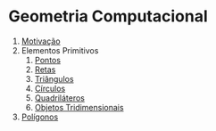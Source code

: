 Geometria Computacional
=======================

1. [Motivação](Motivacao.md)
1. Elementos Primitivos
    1. [Pontos](Pontos.md)
    1. [Retas](Retas.md)
    1. [Triângulos](Triangulos.md)
    1. [Círculos](Circulos.md)
    1. [Quadriláteros](Quadrilateros.md)
    1. [Objetos Tridimensionais](3D.md)
1. [Polígonos](Polygon.md)
